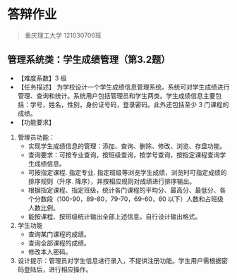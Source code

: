 # 答辩作业

> 重庆理工大学 121030706班

## 管理系统类：学生成绩管理（第3.2题）

- 【难度系数】3 级
- 【任务描述】
为学校设计一个学生成绩信息管理系统。系统可对学生成绩进行管理、查询和统计。系统用户包括管理员和学生两类。学生成绩信息主要包括：学号，姓名，性别，身份证号码，登录密码。此外还包括至少 3 门课程的成绩。
- 【功能要求】

1. 管理员功能：
   - 实现学生成绩信息的管理：添加、查询、删除、修改、浏览、存盘功能。
   - 查询要求：可按专业查询，按班级查询，按学号查询，按指定课程查询学生成绩信息。
   - 可按指定课程. 指定专业. 指定班级等浏览学生成绩，浏览时可指定成绩的排序规则（升序. 降序），并按相应规则对成绩进行排序输出。
   - 根据指定课程、指定班级，统计各门课程的平均分、最高分、最低分、各个分数段（100-90，89-80，79-70，69-60，60 以下）人数和占班级人数比例。
   - 能按课程、按班级统计输出全部上述信息。自行设计输出格式。
2. 学生功能
   - 查询某门课程的成绩。
   - 查询全部课程的成绩。
   - 修改本人密码。
3. 设计提示：管理员对学生信息进行录入，不提供注册功能。学生用户需根据密码登陆后，进行相应操作。
